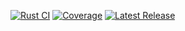 [![Rust CI](https://github.com/LukasTrust/rust_financial_manager/workflows/Rust%20CI/badge.svg)](https://github.com/LukasTrust/rust_financial_manager/actions?query=workflow%3A%22Rust+CI%22)
[![Coverage](https://img.shields.io/badge/coverage-80%25-brightgreen)](./coverage/cobertura.xml)
[![Latest Release](https://img.shields.io/github/v/release/LukasTrust/rust_financial_manager)](https://github.com/LukasTrust/rust_financial_manager/releases/latest)